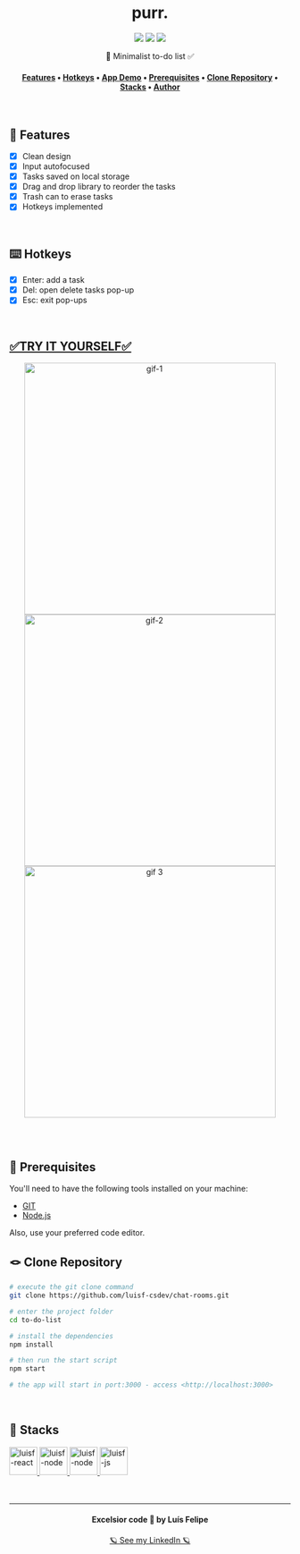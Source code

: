 <h1 align="center">purr.</h1>
<div align="center">
    <img src="https://img.shields.io/github/license/luisf-csdev/purr">
    <img src="https://img.shields.io/github/stars/luisf-csdev/purr">
    <img src="https://img.shields.io/github/forks/luisf-csdev/purr">
</div>
<p align="center"> 📃 Minimalist to-do list  ✅</p>

<h4 align="center">
    <a href="#-features">Features</a> •
    <a href="#-hotkeys">Hotkeys</a> •
    <a href="#try-it-yourself">App Demo</a> •
    <a href="#-prerequisites">Prerequisites</a> •
    <a href="#-clone-repository">Clone Repository</a> •
    <a href="#-stacks">Stacks</a> •
    <a href="#excelsior-code--by-luís-felipe">Author</a>
</h4>
<br>

## 📌 Features
- [x] Clean design
- [x] Input autofocused
- [x] Tasks saved on local storage
- [x] Drag and drop library to reorder the tasks
- [x] Trash can to erase tasks
- [x] Hotkeys implemented
<br>

## ⌨️ Hotkeys 
- [x] Enter: add a task
- [x] Del: open delete tasks pop-up
- [x] Esc: exit pop-ups
<br>

## [✅TRY IT YOURSELF✅](https://todo-list-reactredux.netlify.app/)
<div align="center">
    <img alt="gif-1" width="450rem" src="./github/to-do-list-gif1.gif"><br>
    <img alt="gif-2" width="450rem" src="./github/to-do-list-gif2.gif">
    <img alt="gif 3" width="450rem" src="./github/to-do-list-gif3.gif">
</div>

## 
<br>

## 💾 Prerequisites
You'll need to have the following tools installed on your machine:
- [GIT](https://git-scm.com/)
- [Node.js](https://nodejs.org/)

Also, use your preferred code editor.
<br>

## 🪢 Clone Repository
```bash
# execute the git clone command
git clone https://github.com/luisf-csdev/chat-rooms.git

# enter the project folder
cd to-do-list

# install the dependencies
npm install

# then run the start script 
npm start

# the app will start in port:3000 - access <http://localhost:3000>
```
<br>

## 💽 Stacks
<span>
    <a href='https://reactjs.org/'>
        <img alt="luisf-react" height="50rem"
            src="https://img.shields.io/badge/React-20232A?style=for-the-badge&logo=react&logoColor=61DAFB" 
        />
    </a>
    <a href='https://redux.js.org/'>
        <img alt="luisf-node" height="50rem"
            src="https://img.shields.io/badge/Redux-593D88?style=for-the-badge&logo=redux&logoColor=white" 
        />
    <a href='https://nodejs.org/'>
        <img alt="luisf-node" height="50rem"
            src="https://img.shields.io/badge/Node.js-43853D?style=for-the-badge&logo=node.js&logoColor=white" 
        />
    </a>   
    <a href='https://www.javascript.com/'>
        <img alt="luisf-js" height="50rem" 
            src="https://img.shields.io/badge/JavaScript-323330?style=for-the-badge&logo=javascript&logoColor=F7DF1E" 
        />
    </a>
</span><br><br><br>

<hr>
<div align="center">
<h4>Excelsior code 💙 by Luís Felipe</h4>
 
[🪐 See my LinkedIn 🪐](https://www.linkedin.com/in/luisf-csdev/)
</div>
